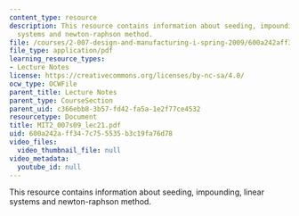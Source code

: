 ```yaml
---
content_type: resource
description: This resource contains information about seeding, impounding, linear
  systems and newton-raphson method.
file: /courses/2-007-design-and-manufacturing-i-spring-2009/600a242aff347c755535b3c19fa76d78_MIT2_007s09_lec21.pdf
file_type: application/pdf
learning_resource_types:
- Lecture Notes
license: https://creativecommons.org/licenses/by-nc-sa/4.0/
ocw_type: OCWFile
parent_title: Lecture Notes
parent_type: CourseSection
parent_uid: c366ebb8-3b57-fd42-fa5a-1e2f77ce4532
resourcetype: Document
title: MIT2_007s09_lec21.pdf
uid: 600a242a-ff34-7c75-5535-b3c19fa76d78
video_files:
  video_thumbnail_file: null
video_metadata:
  youtube_id: null
---
```

This resource contains information about seeding, impounding, linear systems and newton-raphson method.